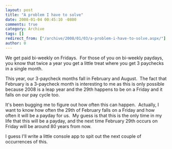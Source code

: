 ```yaml
---
layout: post
title: "A problem I have to solve"
date: 2008-01-04 00:45:10 -0800
comments: true
category: Archive
tags: []
redirect_from: ["/archive/2008/01/03/a-problem-i-have-to-solve.aspx/"]
author: 0
---
```

<!-- more -->
<p>We get paid bi-weekly on Fridays.  For those of you on bi-weekly paydays, you know that twice a year you get a little treat where you get 3 paychecks in a single month.</p>  <p>This year, our 3-paycheck months fall in February and August.  The fact that February is a 3-paycheck month is interesting to me as this is only possible because 2008 is a leap year and the 29th happens to be on a Friday and it falls on our pay cycle too.</p>  <p>It's been bugging me to figure out how often this can happen.  Actually, I want to know how often the 29th of February falls on a Friday and how often it will be a payday for us.  My guess is that this is the only time in my life that this will be a payday, and the next time February 29th occurs on Friday will be around 80 years from now.</p>  <p>I guess I'll write a little console app to spit out the next couple of occurrences of this.</p>

